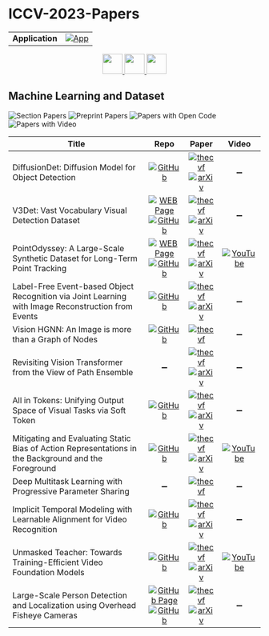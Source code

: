 # ICCV-2023-Papers

<table>
    <tr>
        <td><strong>Application</strong></td>
        <td>
            <a href="https://huggingface.co/spaces/DmitryRyumin/NewEraAI-Papers" style="float:left;">
                <img src="https://img.shields.io/badge/🤗-NewEraAI--Papers-FFD21F.svg" alt="App" />
            </a>
        </td>
    </tr>
</table>

<div align="center">
    <a href="https://github.com/DmitryRyumin/ICCV-2023-Papers/blob/main/sections/2023/main/vision-applications-and-systems.md">
        <img src="https://cdn.jsdelivr.net/gh/DmitryRyumin/NewEraAI-Papers@main/images/left.svg" width="40" alt="" />
    </a>
    <a href="https://github.com/DmitryRyumin/ICCV-2023-Papers/">
        <img src="https://cdn.jsdelivr.net/gh/DmitryRyumin/NewEraAI-Papers@main/images/home.svg" width="40" alt="" />
    </a>
    <a href="https://github.com/DmitryRyumin/ICCV-2023-Papers/blob/main/sections/2023/workshops/w-scene-graphs-and-graph-representation-learning.md">
        <img src="https://cdn.jsdelivr.net/gh/DmitryRyumin/NewEraAI-Papers@main/images/right.svg" width="40" alt="" />
    </a>
</div>

## Machine Learning and Dataset

![Section Papers](https://img.shields.io/badge/Section%20Papers-12-42BA16) ![Preprint Papers](https://img.shields.io/badge/Preprint%20Papers-10-b31b1b) ![Papers with Open Code](https://img.shields.io/badge/Papers%20with%20Open%20Code-10-1D7FBF) ![Papers with Video](https://img.shields.io/badge/Papers%20with%20Video-3-FF0000)

| **Title** | **Repo** | **Paper** | **Video** |
|-----------|:--------:|:---------:|:---------:|
| DiffusionDet: Diffusion Model for Object Detection | [![GitHub](https://img.shields.io/github/stars/ShoufaChen/DiffusionDet?style=flat)](https://github.com/ShoufaChen/DiffusionDet) | [![thecvf](https://img.shields.io/badge/pdf-thecvf-7395C5.svg)](https://openaccess.thecvf.com/content/ICCV2023/papers/Chen_DiffusionDet_Diffusion_Model_for_Object_Detection_ICCV_2023_paper.pdf) <br /> [![arXiv](https://img.shields.io/badge/arXiv-2211.09788-b31b1b.svg)](https://arxiv.org/abs/2211.09788) | :heavy_minus_sign: |
| V3Det: Vast Vocabulary Visual Detection Dataset | [![WEB Page](https://img.shields.io/badge/WEB-Page-159957.svg)](https://v3det.openxlab.org.cn/) <br /> [![GitHub](https://img.shields.io/github/stars/V3Det/V3Det?style=flat)](https://github.com/V3Det/V3Det) | [![thecvf](https://img.shields.io/badge/pdf-thecvf-7395C5.svg)](https://openaccess.thecvf.com/content/ICCV2023/papers/Wang_V3Det_Vast_Vocabulary_Visual_Detection_Dataset_ICCV_2023_paper.pdf) <br /> [![arXiv](https://img.shields.io/badge/arXiv-2304.03752-b31b1b.svg)](https://arxiv.org/abs/2304.03752) | :heavy_minus_sign: |
| PointOdyssey: A Large-Scale Synthetic Dataset for Long-Term Point Tracking | [![WEB Page](https://img.shields.io/badge/WEB-Page-159957.svg)](https://pointodyssey.com/) <br /> [![GitHub](https://img.shields.io/github/stars/aharley/pips2?style=flat)](https://github.com/aharley/pips2) | [![thecvf](https://img.shields.io/badge/pdf-thecvf-7395C5.svg)](https://openaccess.thecvf.com/content/ICCV2023/papers/Zheng_PointOdyssey_A_Large-Scale_Synthetic_Dataset_for_Long-Term_Point_Tracking_ICCV_2023_paper.pdf) <br /> [![arXiv](https://img.shields.io/badge/arXiv-2307.15055-b31b1b.svg)](https://arxiv.org/abs/2307.15055) | [![YouTube](https://img.shields.io/badge/YouTube-%23FF0000.svg?style=for-the-badge&logo=YouTube&logoColor=white)](https://www.youtube.com/watch?v=BL-1nbA4G0M) |
| Label-Free Event-based Object Recognition via Joint Learning with Image Reconstruction from Events | [![GitHub](https://img.shields.io/github/stars/Chohoonhee/Ev-LaFOR?style=flat)](https://github.com/Chohoonhee/Ev-LaFOR) | [![thecvf](https://img.shields.io/badge/pdf-thecvf-7395C5.svg)](https://openaccess.thecvf.com/content/ICCV2023/papers/Cho_Label-Free_Event-based_Object_Recognition_via_Joint_Learning_with_Image_Reconstruction_ICCV_2023_paper.pdf) <br /> [![arXiv](https://img.shields.io/badge/arXiv-2308.09383-b31b1b.svg)](https://arxiv.org/abs/2308.09383) | :heavy_minus_sign: |
| Vision HGNN: An Image is more than a Graph of Nodes | [![GitHub](https://img.shields.io/github/stars/VITA-Group/ViHGNN?style=flat)](https://github.com/VITA-Group/ViHGNN) | [![thecvf](https://img.shields.io/badge/pdf-thecvf-7395C5.svg)](https://openaccess.thecvf.com/content/ICCV2023/papers/Han_Vision_HGNN_An_Image_is_More_than_a_Graph_of_ICCV_2023_paper.pdf) | :heavy_minus_sign: |
| Revisiting Vision Transformer from the View of Path Ensemble | :heavy_minus_sign: | [![thecvf](https://img.shields.io/badge/pdf-thecvf-7395C5.svg)](https://openaccess.thecvf.com/content/ICCV2023/papers/Chang_Revisiting_Vision_Transformer_from_the_View_of_Path_Ensemble_ICCV_2023_paper.pdf) <br /> [![arXiv](https://img.shields.io/badge/arXiv-2308.06548-b31b1b.svg)](https://arxiv.org/abs/2308.06548) | :heavy_minus_sign: |
| All in Tokens: Unifying Output Space of Visual Tasks via Soft Token | [![GitHub](https://img.shields.io/github/stars/SwinTransformer/AiT?style=flat)](https://github.com/SwinTransformer/AiT) | [![thecvf](https://img.shields.io/badge/pdf-thecvf-7395C5.svg)](https://openaccess.thecvf.com/content/ICCV2023/papers/Ning_All_in_Tokens_Unifying_Output_Space_of_Visual_Tasks_via_ICCV_2023_paper.pdf) <br /> [![arXiv](https://img.shields.io/badge/arXiv-2301.02229-b31b1b.svg)](https://arxiv.org/abs/2301.02229) | :heavy_minus_sign: |
| Mitigating and Evaluating Static Bias of Action Representations in the Background and the Foreground | [![GitHub](https://img.shields.io/github/stars/lihaoxin05/StillMix?style=flat)](https://github.com/lihaoxin05/StillMix) | [![thecvf](https://img.shields.io/badge/pdf-thecvf-7395C5.svg)](https://openaccess.thecvf.com/content/ICCV2023/papers/Li_Mitigating_and_Evaluating_Static_Bias_of_Action_Representations_in_the_ICCV_2023_paper.pdf) <br /> [![arXiv](https://img.shields.io/badge/arXiv-2211.12883-b31b1b.svg)](https://arxiv.org/abs/2211.12883) | [![YouTube](https://img.shields.io/badge/YouTube-%23FF0000.svg?style=for-the-badge&logo=YouTube&logoColor=white)](https://www.youtube.com/watch?v=tlYqLpLGVbU) |
| Deep Multitask Learning with Progressive Parameter Sharing | :heavy_minus_sign: | [![thecvf](https://img.shields.io/badge/pdf-thecvf-7395C5.svg)](https://openaccess.thecvf.com/content/ICCV2023/papers/Shi_Deep_Multitask_Learning_with_Progressive_Parameter_Sharing_ICCV_2023_paper.pdf) | :heavy_minus_sign: |
| Implicit Temporal Modeling with Learnable Alignment for Video Recognition | [![GitHub](https://img.shields.io/github/stars/Francis-Rings/ILA?style=flat)](https://github.com/Francis-Rings/ILA) | [![thecvf](https://img.shields.io/badge/pdf-thecvf-7395C5.svg)](https://openaccess.thecvf.com/content/ICCV2023/papers/Tu_Implicit_Temporal_Modeling_with_Learnable_Alignment_for_Video_Recognition_ICCV_2023_paper.pdf) <br /> [![arXiv](https://img.shields.io/badge/arXiv-2304.10465-b31b1b.svg)](https://arxiv.org/abs/2304.10465) | :heavy_minus_sign: |
| Unmasked Teacher: Towards Training-Efficient Video Foundation Models | [![GitHub](https://img.shields.io/github/stars/OpenGVLab/unmasked_teacher?style=flat)](https://github.com/OpenGVLab/unmasked_teacher) | [![thecvf](https://img.shields.io/badge/pdf-thecvf-7395C5.svg)](https://openaccess.thecvf.com/content/ICCV2023/papers/Li_Unmasked_Teacher_Towards_Training-Efficient_Video_Foundation_Models_ICCV_2023_paper.pdf) <br /> [![arXiv](https://img.shields.io/badge/arXiv-2303.16058-b31b1b.svg)](https://arxiv.org/abs/2303.16058) | [![YouTube](https://img.shields.io/badge/YouTube-%23FF0000.svg?style=for-the-badge&logo=YouTube&logoColor=white)](https://www.youtube.com/watch?v=pkTwHS36BmY) |
| Large-Scale Person Detection and Localization using Overhead Fisheye Cameras | [![GitHub Page](https://img.shields.io/badge/GitHub-Page-159957.svg)](https://loafisheye.github.io/) <br /> [![GitHub](https://img.shields.io/github/stars/BUPT-PRIV/LOAF?style=flat)](https://github.com/BUPT-PRIV/LOAF) | [![thecvf](https://img.shields.io/badge/pdf-thecvf-7395C5.svg)](https://openaccess.thecvf.com/content/ICCV2023/papers/Yang_Large-Scale_Person_Detection_and_Localization_Using_Overhead_Fisheye_Cameras_ICCV_2023_paper.pdf) <br /> [![arXiv](https://img.shields.io/badge/arXiv-2307.08252-b31b1b.svg)](https://arxiv.org/abs/2307.08252) | :heavy_minus_sign: |
